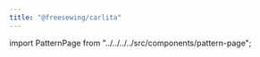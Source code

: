 ```yaml
---
title: "@freesewing/carlita"
---
```


import PatternPage from "../../../../src/components/pattern-page";

<patternpage pattern="carlita" />